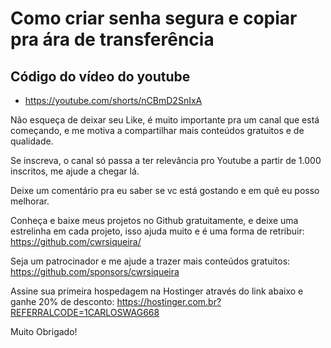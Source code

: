 # Como criar senha segura e copiar pra ára de transferência

## Código do vídeo do youtube 
- https://youtube.com/shorts/nCBmD2SnIxA

Não esqueça de deixar seu Like, é muito importante pra um canal que está começando, e me motiva a compartilhar mais conteúdos gratuitos e de qualidade. 

Se inscreva, o canal só passa a ter relevância pro Youtube a partir de 1.000 inscritos, me ajude a chegar lá.

Deixe um comentário pra eu saber se vc está gostando e em quê eu posso melhorar.

Conheça e baixe meus projetos no Github gratuitamente, e deixe uma estrelinha em cada projeto, isso ajuda muito e é uma forma de retribuir:
https://github.com/cwrsiqueira/

Seja um patrocinador e me ajude a trazer mais conteúdos gratuitos:
https://github.com/sponsors/cwrsiqueira

Assine sua primeira hospedagem na Hostinger através do link abaixo e ganhe 20% de desconto:
https://hostinger.com.br?REFERRALCODE=1CARLOSWAG668

Muito Obrigado!

